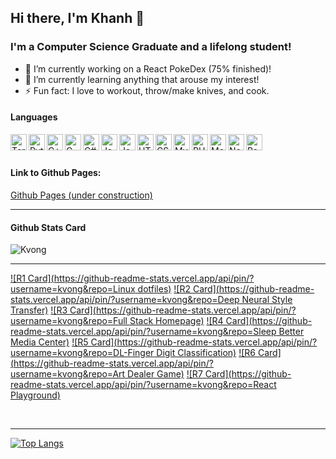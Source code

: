 ## Hi there, I'm Khanh 👋

<!--
**kvong/kvong** is a ✨ _special_ ✨ repository because its `README.md` (this file) appears on your GitHub profile.
- 🤔 I’m looking for help with ...
- 💬 Ask me about ...
- 📫 How to reach me: ...
- 😄 Pronouns: ...
- 👯 I’m looking to collaborate on ...
Here are some ideas to get you started:
-->

### I'm a Computer Science Graduate and a lifelong student! 
- 🔭 I’m currently working on a React PokeDex (75% finished)!
- 🌱 I’m currently learning anything that arouse my interest!
- ⚡ Fun fact: I love to workout, throw/make knives, and cook.


#### Languages
<img align="left" alt="Terminal" width="26px" src="https://img.icons8.com/doodle/48/000000/console--v2.png"/>
<img align="left" alt="Python" width="26px" src="https://img.icons8.com/color/48/000000/python.png" />
<img align="left" alt="C++" width="26px" src="https://img.icons8.com/color/48/000000/c-plus-plus-logo.png"/>
<img align="left" alt="C" width="26px" src="https://img.icons8.com/color/48/000000/c-programming.png"/>
<img align="left" alt="C#" width="26px" src="https://img.icons8.com/color/48/000000/c-sharp-logo.png"/>
<img align="left" alt="Java" width="26px" src="https://img.icons8.com/color/48/000000/java-coffee-cup-logo.png"/>
<img align="left" alt="Javascript" width="26px" src="https://img.icons8.com/color/48/000000/javascript.png"/>
<img align="left" alt="HTML5" width="26px" src="https://image.flaticon.com/icons/svg/888/888859.svg" />
<img align="left" alt="CSS3" width="26px" src="https://image.flaticon.com/icons/svg/888/888847.svg" />
<img align="left" alt="MySQL" width="26px" src="https://img.icons8.com/ios/50/000000/mysql-logo.png"/>
<img align="left" alt="PHP" width="26px" src="https://img.icons8.com/officel/40/000000/php-logo.png"/>
<img align="left" alt="MongoDB" width="26px" src="https://img.icons8.com/color/48/000000/mongodb.png"/>
<img align="left" alt="Node" width="26px" src="https://img.icons8.com/color/48/000000/nodejs.png"/>
<img align="left" alt="React" width="26px" src="https://img.icons8.com/color/48/000000/react-native.png"/>

<br/>
<br/>

#### Link to Github Pages:
[Github Pages (under construction)](https://kvong.github.io/)

---

#### Github Stats Card
<img align="left" alt="Kvong" src="https://github-readme-stats.vercel.app/api?username=kvong&show_icons=true&theme=vue-dark"/>

<br/>

---

[![R1 Card](https://github-readme-stats.vercel.app/api/pin/?username=kvong&repo=Linux dotfiles)](https://github.com/kvong/dotfiles)
[![R2 Card](https://github-readme-stats.vercel.app/api/pin/?username=kvong&repo=Deep Neural Style Transfer)](https://github.com/kvong/DeepLearning-NeuralStyleTransfer)
[![R3 Card](https://github-readme-stats.vercel.app/api/pin/?username=kvong&repo=Full Stack Homepage)](https://github.com/kvong/MyHomePage)
[![R4 Card](https://github-readme-stats.vercel.app/api/pin/?username=kvong&repo=Sleep Better Media Center)](https://github.com/kvong/OSMC-Automation)
[![R5 Card](https://github-readme-stats.vercel.app/api/pin/?username=kvong&repo=DL-Finger Digit Classification)](https://github.com/kvong/DeepLearning-FingerDigitClassification)
[![R6 Card](https://github-readme-stats.vercel.app/api/pin/?username=kvong&repo=Art Dealer Game)](https://github.com/kvong/Art-Dealer-App)
[![R7 Card](https://github-readme-stats.vercel.app/api/pin/?username=kvong&repo=React Playground)](https://github.com/kvong/kvong.github.io)

<br/>

---

[![Top Langs](https://github-readme-stats.vercel.app/api/top-langs/?username=kvong&hide=jupyter%20notebook,css,html)](https://github.com/kvong/)

